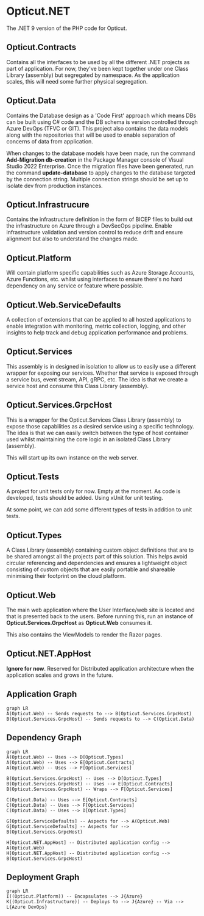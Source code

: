# Opticut.NET

The .NET 9 version of the PHP code for Opticut.

## Opticut.Contracts

Contains all the interfaces to be used by all the different .NET projects as part of application. For now, they've been kept together under one Class Library (assembly) but segregated by namespace. As the application scales, this will need some further physical segregation.

## Opticut.Data

Contains the Database design as a 'Code First' approach which means DBs can be built using C# code and the DB schema is version controlled through Azure DevOps (TFVC or GIT).
This project also contains the data models along with the repositories that will be used to enable separation of concerns of data from application. 

When changes to the database models have been made, run the command **Add-Migration db-creation** in the Package Manager console of Visual Studio 2022 Enterprise. Once the migration files have been generated, run the command **update-database** to apply changes to the database targeted by the connection string. Multiple connection strings should be set up to isolate dev from production instances.


## Opticut.Infrastrucure

Contains the infrastructure definition in the form of BICEP files to build out the infrastructure on Azure through a DevSecOps pipeline. Enable infrastructure validation and version control to reduce drift and ensure alignment but also to understand the changes made.

## Opticut.Platform

Will contain platform specific capabilities such as Azure Storage Accounts, Azure Functions, etc. whilst using interfaces to ensure there's no hard dependency on any service or feature where possible.

## Opticut.Web.ServiceDefaults

A collection of extensions that can be applied to all hosted applications to enable integration with monitoring, metric collection, logging, and other insights to help track and debug application performance and problems. 


## Opticut.Services

This assembly is in designed in isolation to allow us to easily use a different wrapper for exposing our services. Whether that service is exposed through a service bus, event stream, API, gRPC, etc. The idea is that we create a service host and consume this Class Library (assembly).

## Opticut.Services.GrpcHost

This is a wrapper for the Opticut.Services Class Library (assembly) to expose those capabilities as a desired service using a specific technology. The idea is that we can easily switch between the type of host container used whilst maintaining the core logic in an isolated Class Library (assembly).

This will start up its own instance on the web server.

## Opticut.Tests

A project for unit tests only for now. Empty at the moment. As code is developed, tests should be added. Using xUnit for unit testing.

At some point, we can add some different types of tests in addition to unit tests.

## Opticut.Types

A Class Library (assembly) containing custom object definitions that are to be shared amongst all the projects part of this solution. This helps avoid circular referencing and dependencies and ensures a lightweight object consisting of custom objects that are easily portable and shareable minimising their footprint on the cloud platform.

## Opticut.Web

The main web application where the User Interface/web site is located and that is presented back to the users. Before running this, run an instance of **Opticut.Services.GrpcHost** as **Opticut.Web** consumes it.

This also contains the ViewModels to render the Razor pages.

## Opticut.NET.AppHost

**Ignore for now**. Reserved for Distributed application architecture when the application scales and grows in the future.

## Application Graph

```mermaid
graph LR
A(Opticut.Web) -- Sends requests to --> B(Opticut.Services.GrpcHost)
B(Opticut.Services.GrpcHost) -- Sends requests to --> C(Opticut.Data)
```

## Dependency Graph

```mermaid
graph LR
A(Opticut.Web) -- Uses --> D[Opticut.Types]
A(Opticut.Web) -- Uses --> E[Opticut.Contracts]
A(Opticut.Web) -- Uses --> F[Opticut.Services]

B(Opticut.Services.GrpcHost) -- Uses --> D[Opticut.Types]
B(Opticut.Services.GrpcHost) -- Uses --> E[Opticut.Contracts]
B(Opticut.Services.GrpcHost) -- Wraps --> F[Opticut.Services]

C(Opticut.Data) -- Uses --> E[Opticut.Contracts]
C(Opticut.Data) -- Uses --> F[Opticut.Services]
C(Opticut.Data) -- Uses --> D[Opticut.Types]

G[Opticut.ServiceDefaults] -- Aspects for --> A(Opticut.Web)
G[Opticut.ServiceDefaults] -- Aspects for --> B(Opticut.Services.GrpcHost)

H[Opticut.NET.AppHost] -- Distributed application config --> A(Opticut.Web)
H[Opticut.NET.AppHost] -- Distributed application config --> B(Opticut.Services.GrpcHost)

```
## Deployment Graph

```mermaid
graph LR
I((Opticut.Platform)) -- Encapsulates --> J{Azure}
K((Opticut.Infrastructure)) -- Deploys to --> J{Azure} -- Via --> L{Azure DevOps}

```
